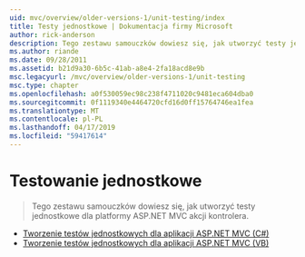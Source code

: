 ```yaml
---
uid: mvc/overview/older-versions-1/unit-testing/index
title: Testy jednostkowe | Dokumentacja firmy Microsoft
author: rick-anderson
description: Tego zestawu samouczków dowiesz się, jak utworzyć testy jednostkowe dla platformy ASP.NET MVC akcji kontrolera.
ms.author: riande
ms.date: 09/28/2011
ms.assetid: b21d9a30-6b5c-41ab-a8e4-2fa18acd8e9b
msc.legacyurl: /mvc/overview/older-versions-1/unit-testing
msc.type: chapter
ms.openlocfilehash: a0f530059ec98c238f4711020c9481eca604dba0
ms.sourcegitcommit: 0f1119340e4464720cfd16d0ff15764746ea1fea
ms.translationtype: MT
ms.contentlocale: pl-PL
ms.lasthandoff: 04/17/2019
ms.locfileid: "59417614"
---
```

# <a name="unit-testing"></a>Testowanie jednostkowe

> Tego zestawu samouczków dowiesz się, jak utworzyć testy jednostkowe dla platformy ASP.NET MVC akcji kontrolera.


- [Tworzenie testów jednostkowych dla aplikacji ASP.NET MVC (C#)](creating-unit-tests-for-asp-net-mvc-applications-cs.md)
- [Tworzenie testów jednostkowych dla aplikacji ASP.NET MVC (VB)](creating-unit-tests-for-asp-net-mvc-applications-vb.md)
